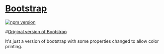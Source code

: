 # [Bootstrap](http://getbootstrap.com)

[![npm version](https://img.shields.io/npm/v/bootstrap.svg)](https://www.npmjs.com/package/bootstrap)


#[Original version of Bootstrap](https://github.com/twbs/bootstrap)

It's just a version of bootstrap with some properties changed to allow color printing.

